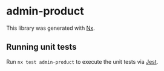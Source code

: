 # admin-product

This library was generated with [Nx](https://nx.dev).

## Running unit tests

Run `nx test admin-product` to execute the unit tests via [Jest](https://jestjs.io).
